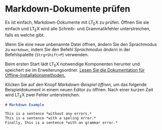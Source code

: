 <!-- ltex: language=de-DE -->

# Markdown-Dokumente prüfen

Es ist einfach, Markdown-Dokumente mit LT<sub>E</sub>X zu prüfen. Öffnen Sie sie einfach und LT<sub>E</sub>X wird alle Schreib- und Grammatikfehler unterstreichen, falls es welche gibt.

Wenn Sie eine neue unbenannte Datei öffnen, ändern Sie den Sprachmodus zu `markdown`, indem Sie den Befehl *Sprachmodus ändern* in der Befehlspalette (`Strg+Shift+P`) verwenden.

Beim ersten Start lädt LT<sub>E</sub>X notwendige Komponenten herunter und speichert sie im Erweiterungsordner. [Lesen Sie die Dokumentation für Offline-Installationsmethoden.](https://valentjn.github.io/ltex/vscode-ltex/installation-usage-vscode-ltex.html#offline-installation)

Klicken Sie auf den Knopf *Markdown-Beispiel öffnen,* um das folgende Beispieldokument in einem neuen Editor zu öffnen. Nach einer kurzen Zeit wird LT<sub>E</sub>X zwei Fehler unterstreichen.

```markdown
# Markdown Example

This is a sentence *without any errors.*
This is a sentence *with a speling error.*
Finally, this is a sentence *with an grammar error.*
```
